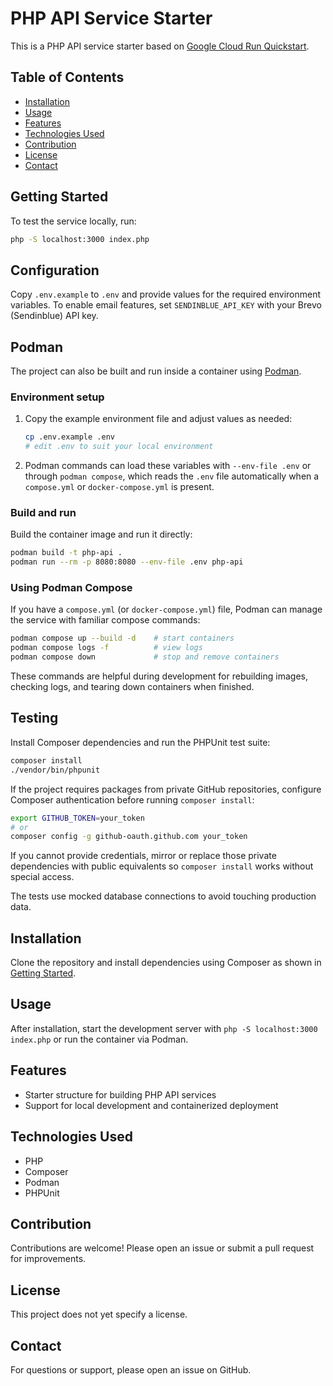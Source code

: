 # PHP API Service Starter

This is a PHP API service starter based on [Google Cloud Run Quickstart](https://cloud.google.com/run/docs/quickstarts/build-and-deploy/deploy-php-service).

## Table of Contents

- [Installation](#installation)
- [Usage](#usage)
- [Features](#features)
- [Technologies Used](#technologies-used)
- [Contribution](#contribution)
- [License](#license)
- [Contact](#contact)

## Getting Started

To test the service locally, run:

```sh
php -S localhost:3000 index.php
```

## Configuration

Copy `.env.example` to `.env` and provide values for the required environment variables. To enable email features, set `SENDINBLUE_API_KEY` with your Brevo (Sendinblue) API key.

## Podman

The project can also be built and run inside a container using [Podman](https://podman.io/).

### Environment setup

1. Copy the example environment file and adjust values as needed:

   ```sh
   cp .env.example .env
   # edit .env to suit your local environment
   ```

2. Podman commands can load these variables with `--env-file .env` or through `podman compose`, which reads the `.env` file automatically when a `compose.yml` or `docker-compose.yml` is present.

### Build and run

Build the container image and run it directly:

```sh
podman build -t php-api .
podman run --rm -p 8080:8080 --env-file .env php-api
```

### Using Podman Compose

If you have a `compose.yml` (or `docker-compose.yml`) file, Podman can manage the service with familiar compose commands:

```sh
podman compose up --build -d    # start containers
podman compose logs -f          # view logs
podman compose down             # stop and remove containers
```

These commands are helpful during development for rebuilding images, checking logs, and tearing down containers when finished.

## Testing

Install Composer dependencies and run the PHPUnit test suite:

```sh
composer install
./vendor/bin/phpunit
```

If the project requires packages from private GitHub repositories, configure Composer authentication before running `composer install`:

```sh
export GITHUB_TOKEN=your_token
# or
composer config -g github-oauth.github.com your_token
```

If you cannot provide credentials, mirror or replace those private dependencies with public equivalents so `composer install` works without special access.

The tests use mocked database connections to avoid touching production data.

## Installation

Clone the repository and install dependencies using Composer as shown in [Getting Started](#getting-started).

## Usage

After installation, start the development server with `php -S localhost:3000 index.php` or run the container via Podman.

## Features

- Starter structure for building PHP API services
- Support for local development and containerized deployment

## Technologies Used

- PHP
- Composer
- Podman
- PHPUnit

## Contribution

Contributions are welcome! Please open an issue or submit a pull request for improvements.

## License

This project does not yet specify a license.

## Contact

For questions or support, please open an issue on GitHub.
